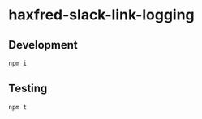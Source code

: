 haxfred-slack-link-logging
==================

## Development

```bash
npm i
```

## Testing

```bash
npm t
```
